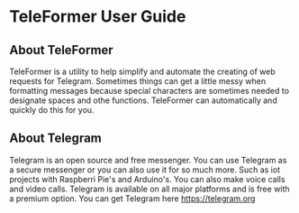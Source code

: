 # TeleFormer User Guide

## About TeleFormer
TeleFormer is a utility to help simplify and automate the creating of web requests for Telegram. Sometimes things can get a little messy when formatting messages because special characters are sometimes needed to designate spaces and othe functions. TeleFormer can automatically and quickly do this for you.
## About Telegram
Telegram is an open source and free messenger. You can use Telegram as a secure messenger or you can also use it for so much more. Such as iot projects with Raspberri Pie's and Arduino's. You can also make voice calls and video calls. Telegram is available on all major platforms and is free with a premium option. You can get Telegram here https://telegram.org

